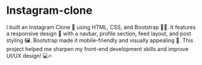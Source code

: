 # Instagram-clone
I built an Instagram Clone 📸 using HTML, CSS, and Bootstrap 🎨✨. It features a responsive design 📱 with a navbar, profile section, feed layout, and post styling 🖼️. Bootstrap made it mobile-friendly and visually appealing 🚀. This project helped me sharpen my front-end development skills and improve UI/UX design! 💻🔥
